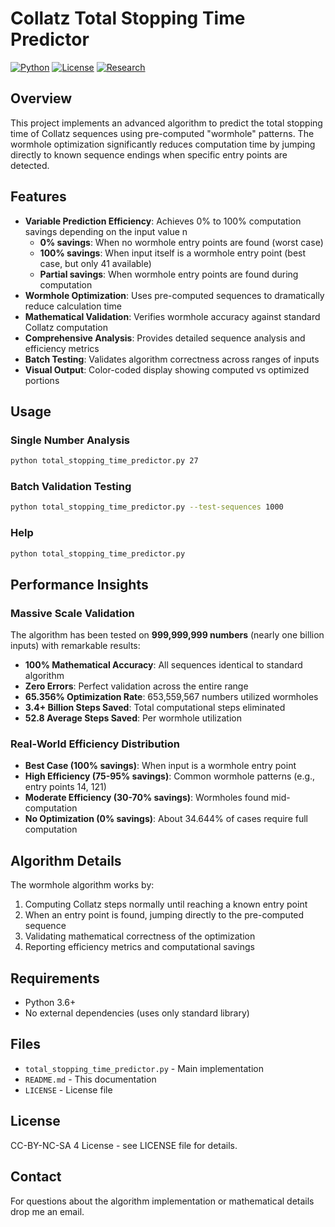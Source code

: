 # Collatz Total Stopping Time Predictor

[![Python](https://img.shields.io/badge/python-3.6%2B-blue.svg)](https://www.python.org/downloads/)
[![License](https://img.shields.io/badge/license-CC--BY--NC--SA%204.0-green.svg)](https://github.com/hhvvjj/collatz-tuple-based-transform-calculator/blob/main/LICENSE)
[![Research](https://img.shields.io/badge/DOI-10.5281%2Fzenodo.15546925-orange.svg)](https://doi.org/10.5281/zenodo.15546925)

## Overview

This project implements an advanced algorithm to predict the total stopping time of Collatz sequences using pre-computed "wormhole" patterns. The wormhole optimization significantly reduces computation time by jumping directly to known sequence endings when specific entry points are detected.

## Features

- **Variable Prediction Efficiency**: Achieves 0% to 100% computation savings depending on the input value n
  - **0% savings**: When no wormhole entry points are found (worst case)
  - **100% savings**: When input itself is a wormhole entry point (best case, but only 41 available)
  - **Partial savings**: When wormhole entry points are found during computation
- **Wormhole Optimization**: Uses pre-computed sequences to dramatically reduce calculation time
- **Mathematical Validation**: Verifies wormhole accuracy against standard Collatz computation
- **Comprehensive Analysis**: Provides detailed sequence analysis and efficiency metrics
- **Batch Testing**: Validates algorithm correctness across ranges of inputs
- **Visual Output**: Color-coded display showing computed vs optimized portions

## Usage

### Single Number Analysis
```bash
python total_stopping_time_predictor.py 27
```

### Batch Validation Testing
```bash
python total_stopping_time_predictor.py --test-sequences 1000
```

### Help
```bash
python total_stopping_time_predictor.py
```

## Performance Insights

### Massive Scale Validation
The algorithm has been tested on **999,999,999 numbers** (nearly one billion inputs) with remarkable results:

- **100% Mathematical Accuracy**: All sequences identical to standard algorithm
- **Zero Errors**: Perfect validation across the entire range
- **65.356% Optimization Rate**: 653,559,567 numbers utilized wormholes
- **3.4+ Billion Steps Saved**: Total computational steps eliminated
- **52.8 Average Steps Saved**: Per wormhole utilization

### Real-World Efficiency Distribution
- **Best Case (100% savings)**: When input is a wormhole entry point
- **High Efficiency (75-95% savings)**: Common wormhole patterns (e.g., entry points 14, 121)
- **Moderate Efficiency (30-70% savings)**: Wormholes found mid-computation
- **No Optimization (0% savings)**: About 34.644% of cases require full computation

## Algorithm Details

The wormhole algorithm works by:
1. Computing Collatz steps normally until reaching a known entry point
2. When an entry point is found, jumping directly to the pre-computed sequence
3. Validating mathematical correctness of the optimization
4. Reporting efficiency metrics and computational savings

## Requirements

- Python 3.6+
- No external dependencies (uses only standard library)

## Files

- `total_stopping_time_predictor.py` - Main implementation
- `README.md` - This documentation
- `LICENSE` - License file


## License

CC-BY-NC-SA 4 License - see LICENSE file for details.

## Contact
For questions about the algorithm implementation or mathematical details drop me an email.